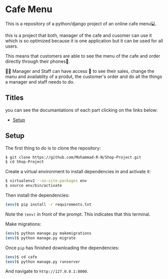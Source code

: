 # Cafe Menu
This is a repository of a python/django project of an online cafe menu💻.

this is a project that both, manager of the cafe and cusomer can use it which is so optimized because it is one application but it can be used for all users. 

This means that customers are able to see the menu of the cafe and order directly through their phones📲.

👨👩 Manager and Staff can have access 🔑 to see their sales, change the manu and availablity of a produt, the customer's order and do all the things a manager and staff needs to do.

## Titles
you can see the documantations of each part clicking on the links below:
* [Setup](#set-up)










## Setup
The first thing to do is to clone the repository:

```sh
$ git clone https://github.com/Mohammad-R-N/Shop-Project.git
$ cd Shop-Project
```

Create a virtual environment to install dependencies in and activate it:

```sh
$ virtualenv2 --no-site-packages env
$ source env/bin/activate
```

Then install the dependencies:

```sh
(env)$ pip install -r requirements.txt
```

Note the `(env)` in front of the prompt. This indicates that this terminal.

Make migrations: 

```sh
(env)$ python manage.py makemigrations
(env)$ python manage.py migrate
```

Once `pip` has finished downloading the dependencies:

```sh
(env)$ cd cafe
(env)$ python manage.py runserver
```
And navigate to `http://127.0.0.1:8000`.

